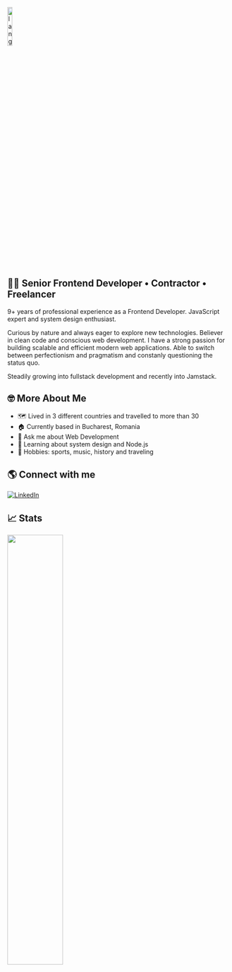 <p align="left"><img width=15%" src="https://github.com/alansmathew/alansmathew/raw/master/lang.gif" alt="lang image here" /></p>

## 👩‍💻 Senior Frontend Developer • Contractor • Freelancer

9+ years of professional experience as a Frontend Developer. JavaScript expert and system design enthusiast. 

Curious by nature and always eager to explore new technologies. Believer in clean code and conscious web development. I have a strong passion for building scalable and efficient modern web applications. Able to switch between perfectionism and pragmatism and constanly questioning the status quo. 

Steadily growing into fullstack development and recently into Jamstack. 

## 🤓 More About Me

- 🗺️ Lived in 3 different countries and travelled to more than 30
- 🏠 Currently based in Bucharest, Romania
- 💬 Ask me about Web Development
- 📖 Learning about system design and Node.js
- 🫶 Hobbies: sports, music, history and traveling

## 🌎 Connect with me

<a href="https://www.linkedin.com/in/vladimir-vancea-94803b75/"><img src="https://img.shields.io/badge/LinkedIn--_.svg?style=social&logo=linkedin" alt="LinkedIn"></a>

## 📈 Stats
  
<img height="50%" width="auto" src="https://github-readme-streak-stats.herokuapp.com/?user=vladimir04&theme=tokyonight&hide_border=true&background=FFFFFF00">

